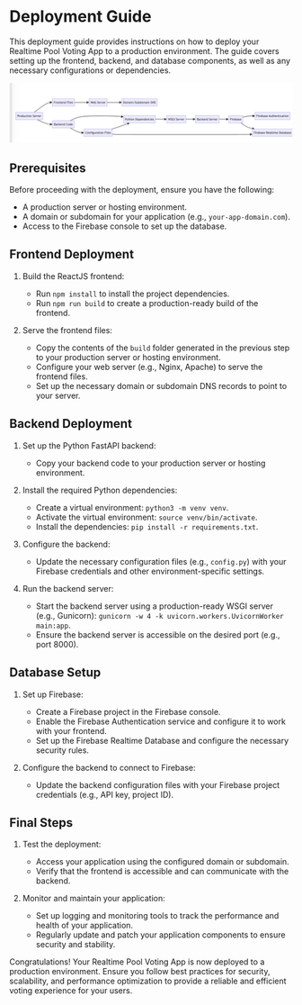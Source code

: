 # Deployment Guide

This deployment guide provides instructions on how to deploy your Realtime Pool Voting App to a production environment. The guide covers setting up the frontend, backend, and database components, as well as any necessary configurations or dependencies.

![Deployment](./assets/deployment.png)

## Prerequisites
Before proceeding with the deployment, ensure you have the following:

- A production server or hosting environment.
- A domain or subdomain for your application (e.g., `your-app-domain.com`).
- Access to the Firebase console to set up the database.

## Frontend Deployment

1. Build the ReactJS frontend:
   - Run `npm install` to install the project dependencies.
   - Run `npm run build` to create a production-ready build of the frontend.

2. Serve the frontend files:
   - Copy the contents of the `build` folder generated in the previous step to your production server or hosting environment.
   - Configure your web server (e.g., Nginx, Apache) to serve the frontend files.
   - Set up the necessary domain or subdomain DNS records to point to your server.

## Backend Deployment

1. Set up the Python FastAPI backend:
   - Copy your backend code to your production server or hosting environment.

2. Install the required Python dependencies:
   - Create a virtual environment: `python3 -m venv venv`.
   - Activate the virtual environment: `source venv/bin/activate`.
   - Install the dependencies: `pip install -r requirements.txt`.

3. Configure the backend:
   - Update the necessary configuration files (e.g., `config.py`) with your Firebase credentials and other environment-specific settings.

4. Run the backend server:
   - Start the backend server using a production-ready WSGI server (e.g., Gunicorn): `gunicorn -w 4 -k uvicorn.workers.UvicornWorker main:app`.
   - Ensure the backend server is accessible on the desired port (e.g., port 8000).

## Database Setup

1. Set up Firebase:
   - Create a Firebase project in the Firebase console.
   - Enable the Firebase Authentication service and configure it to work with your frontend.
   - Set up the Firebase Realtime Database and configure the necessary security rules.

2. Configure the backend to connect to Firebase:
   - Update the backend configuration files with your Firebase project credentials (e.g., API key, project ID).

## Final Steps

1. Test the deployment:
   - Access your application using the configured domain or subdomain.
   - Verify that the frontend is accessible and can communicate with the backend.

2. Monitor and maintain your application:
   - Set up logging and monitoring tools to track the performance and health of your application.
   - Regularly update and patch your application components to ensure security and stability.

Congratulations! Your Realtime Pool Voting App is now deployed to a production environment. Ensure you follow best practices for security, scalability, and performance optimization to provide a reliable and efficient voting experience for your users.